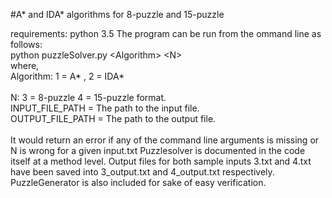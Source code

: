 #A* and IDA* algorithms for 8-puzzle and 15-puzzle

requirements: python 3.5
The program can be run from the ommand line as follows:</br>
python puzzleSolver.py \<Algorithm> \<N> </br>
where,</br>
Algorithm:   1 = A* , 2 = IDA* </br>
</br>
N: 3 = 8-puzzle 4 = 15-puzzle format. </br>
INPUT_FILE_PATH = The path to the input file.</br>
OUTPUT_FILE_PATH = The path to the output file.</br>
</br>
It would return an error if any of the command line arguments is missing or N is wrong for a given input.txt
Puzzlesolver is documented in the code itself at a method level.
Output files for both sample inputs 3.txt and 4.txt have been saved into 3_output.txt and 4_output.txt respectively.
</br>
PuzzleGenerator is also included for sake of easy verification.
